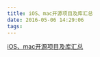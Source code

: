 ```yaml
---
title: iOS、mac开源项目及库汇总
date: 2016-05-06 14:29:06
tags:
---
```



[iOS、mac开源项目及库汇总](http://blog.csdn.net/qq_26359763/article/details/51076499)                                  


